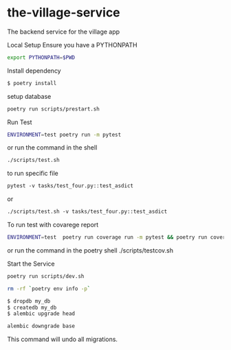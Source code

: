 # the-village-service
The backend service for the village app

Local Setup
Ensure you have a PYTHONPATH

```bash
export PYTHONPATH=$PWD
```

Install dependency
```bash
$ poetry install
```

setup database
```bash
poetry run scripts/prestart.sh
```

Run Test

```bash
ENVIRONMENT=test poetry run -m pytest
```
or run the command in the shell
```bash
./scripts/test.sh
```
to run specific file
```bash
​​pytest​​ ​​-v​​ ​​tasks/test_four.py::test_asdict​
```
or
```bash
./scripts/test.sh ​-v​​ ​​tasks/test_four.py::test_asdict​
```

To run test with  covarege report

```bash
ENVIRONMENT=test  poetry run coverage run -m pytest && poetry run coverage report -m
```
or run the command in the poetry shell
./scripts/testcov.sh

Start the Service

```bash
poetry run scripts/dev.sh
```


```bash
rm -rf `poetry env info -p`
```

```bash
$ dropdb my_db
$ createdb my_db
$ alembic upgrade head
```
```bash
alembic downgrade base
```
This command will undo all migrations.
